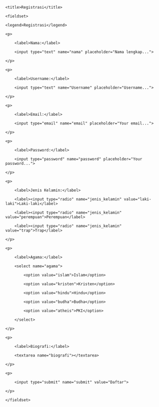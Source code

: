 <!DOCTYPE html>

<html>

<head>

	<title>Registrasi</title>

</head>

<body>

<form action="contact.php" method="POST">

	<fieldset>

	<legend>Registrasi</legend>

    <p>

    	<label>Nama:</label>

    	<input type="text" name="nama" placeholder="Nama lengkap...">

    </p>

    <p>

    	<label>Username:</label>

    	<input type="text" name="Username" placeholder="Username...">

    </p>

    <p>

    	<label>Email:</label>

    	<input type="email" name="email" placeholder="Your email...">

    </p>

    <p>

    	<label>Password:</label>

    	<input type="password" name="password" placeholder="Your password...">

    </p>

    <p>

    	<label>Jenis Kelamin:</label>

    	<label><input type="radio" name="jenis_kelamin" value="laki-laki">Laki-laki</label>

    	<label><input type="radio" name="jenis_kelamin" value="perempuan">Perempuan</label>

    	<label><input type="radio" name="jenis_kelamin" value="trap">Trap</label>

    </p>

    <p>

    	<label>Agama:</label>

    	<select name="agama">

    		<option value="islam">Islam</option>

    		<option value="kristen">Kristen</option>

    		<option value="hindu">Hindu</option>

    		<option value="budha">Budha</option>

    		<option value="atheis">PKI</option>

    	</select>

    </p>

    <p>

    	<label>Biografi:</label>

    	<textarea name="biografi"></textarea>

    </p>

    <p>

    	<input type="submit" name="submit" value="Daftar">

    </p>

	</fieldset>

</form>

</body>

</html>

